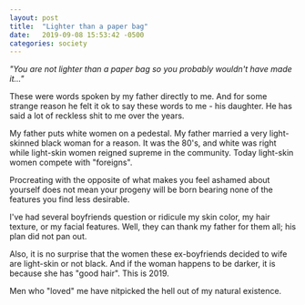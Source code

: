 ```yaml
---
layout: post
title:  "Lighter than a paper bag"
date:   2019-09-08 15:53:42 -0500
categories: society
---
```

*"You are not lighter than a paper bag so you probably wouldn't have made it..."*

These were words spoken by my father directly to me. And for some strange reason he felt it ok to say these words to me - his daughter. He has said a lot of reckless shit to me over the years. 

My father puts white women on a pedestal. My father married a very light-skinned black woman for a reason. It was the 80's, and white was right while light-skin women reigned supreme in the community. Today light-skin women compete with "foreigns". 

Procreating with the opposite of what makes you feel ashamed about yourself does not mean your progeny will be born bearing none of the features you find less desirable.

I've had several boyfriends question or ridicule my skin color, my hair texture, or my facial features. Well, they can thank my father for them all; his plan did not pan out.


Also, it is no surprise that the women these ex-boyfriends decided to wife are light-skin or not black. And if the woman happens to be darker, it is because she has "good hair". This is 2019.

Men who "loved" me have nitpicked the hell out of my natural existence.
